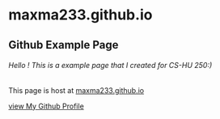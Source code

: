 # maxma233.github.io

## Github Example Page 

###### Hello ! This is a example page that I created for CS-HU 250:)
This page is host at [maxma233.github.io](maxma233.github.io)




[view My Github Profile](https://github.com/maxma233)



